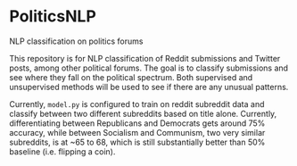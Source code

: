 # PoliticsNLP
NLP classification on politics forums

This repository is for NLP classification of Reddit submissions and Twitter posts, among other political forums. The goal
is to classify submissions and see where they fall on the political spectrum. Both supervised and unsupervised methods
will be used to see if there are any unusual patterns.

Currently, ```model.py``` is configured to train on reddit subreddit data and classify between two different subreddits 
based on title alone. Currently, differentiating between Republicans and Democrats gets around 75% accuracy, while between
Socialism and Communism, two very similar subreddits, is at ~65 to 68, which is still substantially better than 50% baseline
(i.e. flipping a coin).